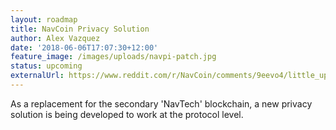 ```yaml
---
layout: roadmap
title: NavCoin Privacy Solution
author: Alex Vazquez
date: '2018-06-06T17:07:30+12:00'
feature_image: /images/uploads/navpi-patch.jpg
status: upcoming
externalUrl: https://www.reddit.com/r/NavCoin/comments/9eevo4/little_update_from_dev_team/
---
```


As a replacement for the secondary 'NavTech' blockchain, a new privacy solution is being developed to work at the protocol level.